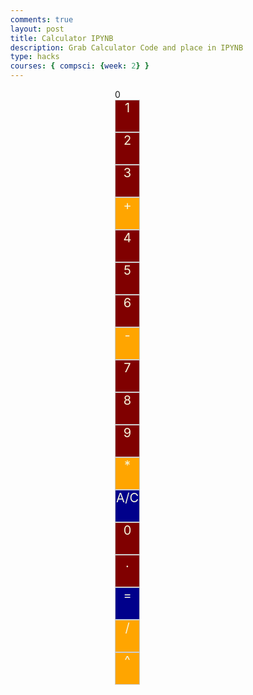 ```yaml
---
comments: true
layout: post
title: Calculator IPYNB
description: Grab Calculator Code and place in IPYNB
type: hacks
courses: { compsci: {week: 2} }
---
```


<html lang="en">
<head>
    <meta charset="UTF-8">
    <meta name="viewport" content="width=device-width, initial-scale=1.0">
    <title>Calculator MD</title>
    <style>
        /* Basic styling to center the content */
        body {
            display: flex;
            flex-direction: column;
            align-items: center;
            height: 100vh;
            margin: 0;
        }
        #calculator-container {
            display: grid;
            grid-template-columns: repeat(4, 1fr);
            grid-gap: 5px;
            max-width: 250px; /* Adjust as needed */
        }
        /* Styles for calculator buttons */
        .calculator-number,
        .calculator-operation,
        .calculator-clear,
        .calculator-equals {
            width: 100%;
            height: 50px;
            font-size: 20px;
            text-align: center;
            cursor: pointer;
            border: 1px solid #ccc;
            background-color: #f0f0f0; /* Default background color */
            color: #333; /* Default text color */
        }
        /* Styles for specific button types */
        .calculator-number {
            background-color: #800000; /* Green for numbers */
            color: beige;
        }
        .calculator-operation {
            background-color: #FFA500; /* Orange for operations */
            color: beige;
        }
        .calculator-clear,
        .calculator-equals {
            background-color: #00008B; /* Blue for clear and equals buttons */
          color: beige;
        }
</style>


<!-- Add a containter for the animation -->
  <div id="animation">
  <div class="calculator-container">
<!-- Add a containter for the animation -->
  <div id="animation">
  <div class="calculator-container">
    <!--result-->
    <div class="calculator-output" id="output">0</div>
    <!--row 1-->
    <div class="calculator-number">1</div>
    <div class="calculator-number">2</div>
    <div class="calculator-number">3</div>
    <div class="calculator-operation">+</div>
    <!--row 2-->
    <div class="calculator-number">4</div>
    <div class="calculator-number">5</div>
    <div class="calculator-number">6</div>
    <div class="calculator-operation">-</div>
    <!--row 3-->
    <div class="calculator-number">7</div>
    <div class="calculator-number">8</div>
    <div class="calculator-number">9</div>
    <div class="calculator-operation">*</div>
    <!--row 4-->
    <div class="calculator-clear">A/C</div>
    <div class="calculator-number">0</div>
    <div class="calculator-number">.</div>
    <div class="calculator-equals">=</div>
    <!--row 5-->
    <div class="calculator-operation">/</div>
    <div class="calculator-operation">^</div>
  </div>
<!-- JavaScript (JS) implementation of the calculator. -->
<script>
  // initialize important variables to manage calculations
  var firstNumber = null;
  var operator = null;
  var nextReady = true;
  // build objects containing key elements
  const output = document.getElementById("output");
  const numbers = document.querySelectorAll(".calculator-number");
  const operations = document.querySelectorAll(".calculator-operation");
  const clear = document.querySelectorAll(".calculator-clear");
  const equals = document.querySelectorAll(".calculator-equals");
  // Number buttons listener
  numbers.forEach(button => {
    button.addEventListener("click", function() {
      number(button.textContent);
    });
  });
  // Number action
  function number (value) { // function to input numbers into the calculator
      if (value != ".") {
          if (nextReady == true) { // nextReady is used to tell the computer when the user is going to input a completely new number
              output.innerHTML = value;
              if (value != "0") { // if statement to ensure that there are no multiple leading zeroes
                  nextReady = false;
              }
          } else {
              output.innerHTML = output.innerHTML + value; // concatenation is used to add the numbers to the end of the input
          }
      } else { // special case for adding a decimal; can't have two decimals
          if (output.innerHTML.indexOf(".") == -1) {
              output.innerHTML = output.innerHTML + value;
              nextReady = false;
          }
      }
  }
  // Operation buttons listener
  operations.forEach(button => {
    button.addEventListener("click", function() {
      operation(button.textContent);
    });
  });
  // Operator action
  function operation (choice) { // function to input operations into the calculator
      if (firstNumber == null) { // once the operation is chosen, the displayed number is stored into the variable firstNumber
          firstNumber = parseInt(output.innerHTML);
          nextReady = true;
          operator = choice;
          return; // exits function
      }
      // occurs if there is already a number stored in the calculator
      firstNumber = calculate(firstNumber, parseFloat(output.innerHTML)); 
      operator = choice;
      output.innerHTML = firstNumber.toString();
      nextReady = true;
  }
  // Calculator
  function calculate (first, second) { // function to calculate the result of the equation
      let result = 0;
      switch (operator) {
          case "+":
              result = first + second;
              break;
          case "-":
              result = first - second;
              break;
          case "*":
              result = first * second;
              break;
          case "/":
              result = first / second;
              break;
          case "^":
              result = first ^ second;
              break;
          default: 
              break;
      }
      return result;
  }
  // Equals button listener
  equals.forEach(button => {
    button.addEventListener("click", function() {
      equal();
    });
  });
  // Equal action
  function equal () { // function used when the equals button is clicked; calculates equation and displays it
      firstNumber = calculate(firstNumber, parseFloat(output.innerHTML));
      output.innerHTML = firstNumber.toString();
      nextReady = true;
  }
  // Clear button listener
  clear.forEach(button => {
    button.addEventListener("click", function() {
      clearCalc();
    });
  });
  // A/C action
  function clearCalc () { // clears calculator
      firstNumber = null;
      output.innerHTML = "0";
      nextReady = true;
  }
  
</script>
<!-- 
Vanta animations just for fun, load JS onto the page
-->
<script src="{{site.baseurl}}/assets/js/three.r119.min.js"></script>
<script src="{{site.baseurl}}/assets/js/vanta.halo.min.js"></script>
<script src="{{site.baseurl}}/assets/js/vanta.birds.min.js"></script>
<script src="{{site.baseurl}}/assets/js/vanta.net.min.js"></script>
<script src="{{site.baseurl}}/assets/js/vanta.rings.min.js"></script>
<script>
// setup vanta scripts as functions
var vantaInstances = {
  halo: VANTA.HALO,
  birds: VANTA.BIRDS,
  net: VANTA.NET,
  rings: VANTA.RINGS
};
// obtain a random vanta function
var vantaInstance = vantaInstances[Object.keys(vantaInstances)[Math.floor(Math.random() * Object.keys(vantaInstances).length)]];
// run the animation
vantaInstance({
  el: "#animation",
  mouseControls: true,
  touchControls: true,
  gyroControls: false
});
</script>